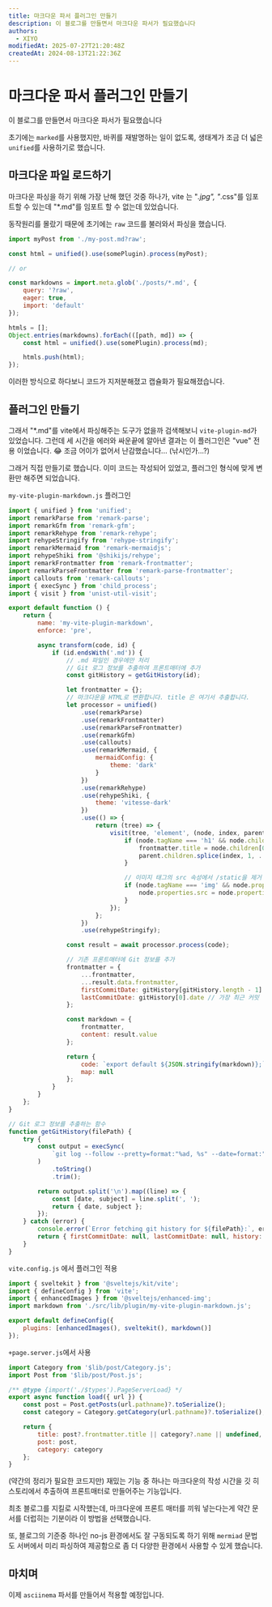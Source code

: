 ```yaml
---
title: 마크다운 파서 플러그인 만들기
description: 이 블로그를 만들면서 마크다운 파서가 필요했습니다
authors:
  - XIYO
modifiedAt: 2025-07-27T21:20:48Z
createdAt: 2024-08-13T21:22:36Z
---
```

# 마크다운 파서 플러그인 만들기

이 블로그를 만들면서 마크다운 파서가 필요했습니다

초기에는 `marked`를 사용했지만, 바퀴를 재발명하는 일이 없도록,
생태계가 조금 더 넓은 `unified`를 사용하기로 했습니다.

## 마크다운 파일 로드하기

마크다운 파싱을 하기 위해 가장 난해 했던 것중 하나가,
vite 는 "_.jpg", "_.css"를 임포트할 수 있는데 "\*.md"를 임포트 할 수 없는데 있었습니다.

동작원리를 몰랐기 때문에 초기에는 `raw` 코드를 불러와서 파싱을 했습니다.

```js
import myPost from './my-post.md?raw';

const html = unified().use(somePlugin).process(myPost);

// or

const markdowns = import.meta.glob('./posts/*.md', {
	query: '?raw',
	eager: true,
	import: 'default'
});

htmls = [];
Object.entries(markdowns).forEach(([path, md]) => {
	const html = unified().use(somePlugin).process(md);

	htmls.push(html);
});
```

이러한 방식으로 하다보니 코드가 지저분해졌고 캡슐화가 필요해졌습니다.

## 플러그인 만들기

그래서 "\*.md"를 vite에서 파싱해주는 도구가 없을까 검색해보니 `vite-plugin-md`가 있었습니다.
그런데 세 시간을 에러와 싸운끝에 알아낸 결과는 이 플러그인은 "vue" 전용 이었습니다. 😂
조금 어이가 없어서 난감했습니다... (낚시인가...?)

그래거 직접 만들기로 했습니다. 이미 코드는 작성되어 있었고, 플러그인 형식에 맞게 변환만 해주면 되었습니다.

`my-vite-plugin-markdown.js` 플러그인

```js
import { unified } from 'unified';
import remarkParse from 'remark-parse';
import remarkGfm from 'remark-gfm';
import remarkRehype from 'remark-rehype';
import rehypeStringify from 'rehype-stringify';
import remarkMermaid from 'remark-mermaidjs';
import rehypeShiki from '@shikijs/rehype';
import remarkFrontmatter from 'remark-frontmatter';
import remarkParseFrontmatter from 'remark-parse-frontmatter';
import callouts from 'remark-callouts';
import { execSync } from 'child_process';
import { visit } from 'unist-util-visit';

export default function () {
	return {
		name: 'my-vite-plugin-markdown',
		enforce: 'pre',

		async transform(code, id) {
			if (id.endsWith('.md')) {
				// .md 파일인 경우에만 처리
				// Git 로그 정보를 추출하여 프론트매터에 추가
				const gitHistory = getGitHistory(id);

				let frontmatter = {};
				// 마크다운을 HTML로 변환합니다. title 은 여기서 추출합니다.
				let processor = unified()
					.use(remarkParse)
					.use(remarkFrontmatter)
					.use(remarkParseFrontmatter)
					.use(remarkGfm)
					.use(callouts)
					.use(remarkMermaid, {
						mermaidConfig: {
							theme: 'dark'
						}
					})
					.use(remarkRehype)
					.use(rehypeShiki, {
						theme: 'vitesse-dark'
					})
					.use(() => {
						return (tree) => {
							visit(tree, 'element', (node, index, parent) => {
								if (node.tagName === 'h1' && node.children && node.children.length > 0) {
									frontmatter.title = node.children[0].value || '';
									parent.children.splice(index, 1, ...node.children);
								}

								// 이미지 태그의 src 속성에서 /static을 제거
								if (node.tagName === 'img' && node.properties && node.properties.src) {
									node.properties.src = node.properties.src.replace(/^\/static/, '');
								}
							});
						};
					})
					.use(rehypeStringify);

				const result = await processor.process(code);

				// 기존 프론트매터에 Git 정보를 추가
				frontmatter = {
					...frontmatter,
					...result.data.frontmatter,
					firstCommitDate: gitHistory[gitHistory.length - 1].date, // 가장 오래된 커밋
					lastCommitDate: gitHistory[0].date // 가장 최근 커밋
				};

				const markdown = {
					frontmatter,
					content: result.value
				};

				return {
					code: `export default ${JSON.stringify(markdown)};`,
					map: null
				};
			}
		}
	};
}

// Git 로그 정보를 추출하는 함수
function getGitHistory(filePath) {
	try {
		const output = execSync(
			`git log --follow --pretty=format:"%ad, %s" --date=format:"%Y-%m-%dT%H:%M%z" "${filePath}"`
		)
			.toString()
			.trim();

		return output.split('\n').map((line) => {
			const [date, subject] = line.split(', ');
			return { date, subject };
		});
	} catch (error) {
		console.error(`Error fetching git history for ${filePath}:`, error);
		return { firstCommitDate: null, lastCommitDate: null, history: [] };
	}
}
```

`vite.config.js` 에서 플러그인 적용

```js
import { sveltekit } from '@sveltejs/kit/vite';
import { defineConfig } from 'vite';
import { enhancedImages } from '@sveltejs/enhanced-img';
import markdown from './src/lib/plugin/my-vite-plugin-markdown.js';

export default defineConfig({
	plugins: [enhancedImages(), sveltekit(), markdown()]
});
```

`+page.server.js`에서 사용

```js
import Category from '$lib/post/Category.js';
import Post from '$lib/post/Post.js';

/** @type {import('./$types').PageServerLoad} */
export async function load({ url }) {
	const post = Post.getPosts(url.pathname)?.toSerialize();
	const category = Category.getCategory(url.pathname)?.toSerialize();

	return {
		title: post?.frontmatter.title || category?.name || undefined,
		post: post,
		category: category
	};
}
```

(약간의 정리가 필요한 코드지만) 재밌는 기능 중 하나는 마크다운의 작성 시간을 깃 히스토리에서 추출하여 프론트매터로 만들어주는 기능입니다.

최초 블로그를 지킬로 시작했는데, 마크다운에 프론트 매터를 끼워 넣는다는게 약간 문서를 더럽히는 기분이라 이 방법을 선택했습니다.

또, 블로그의 기준중 하나인 no-js 환경에서도 잘 구동되도록 하기 위해 `mermiad` 문법도 서버에서 미리 파싱하여 제공함으로 좀 더 다양한 환경에서 사용할 수 있게 했습니다.

## 마치며

이제 `asciinema` 파서를 만들어서 적용할 예정입니다.

